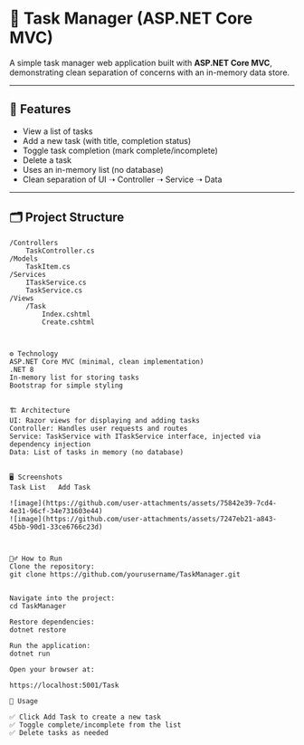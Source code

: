 # 📝 Task Manager (ASP.NET Core MVC)

A simple task manager web application built with **ASP.NET Core MVC**, demonstrating clean separation of concerns with an in-memory data store.

---

## 🚀 Features

- View a list of tasks
- Add a new task (with title, completion status)
- Toggle task completion (mark complete/incomplete)
- Delete a task
- Uses an in-memory list (no database)
- Clean separation of UI ➝ Controller ➝ Service ➝ Data

---

## 🗂️ Project Structure

```plaintext
/Controllers
    TaskController.cs
/Models
    TaskItem.cs
/Services
    ITaskService.cs
    TaskService.cs
/Views
    /Task
        Index.cshtml
        Create.cshtml


        
⚙️ Technology
ASP.NET Core MVC (minimal, clean implementation)
.NET 8
In-memory list for storing tasks
Bootstrap for simple styling


🏗️ Architecture
UI: Razor views for displaying and adding tasks
Controller: Handles user requests and routes
Service: TaskService with ITaskService interface, injected via dependency injection
Data: List of tasks in memory (no database)


🖥️ Screenshots
Task List	Add Task

![image](https://github.com/user-attachments/assets/75842e39-7cd4-4e31-96cf-34e731603e44)
![image](https://github.com/user-attachments/assets/7247eb21-a843-45bb-90d1-33ce6766c23d)



🏃‍♂️ How to Run
Clone the repository:
git clone https://github.com/yourusername/TaskManager.git


Navigate into the project:
cd TaskManager

Restore dependencies:
dotnet restore

Run the application:
dotnet run

Open your browser at:

https://localhost:5001/Task

🔨 Usage

✅ Click Add Task to create a new task
✅ Toggle complete/incomplete from the list
✅ Delete tasks as needed


